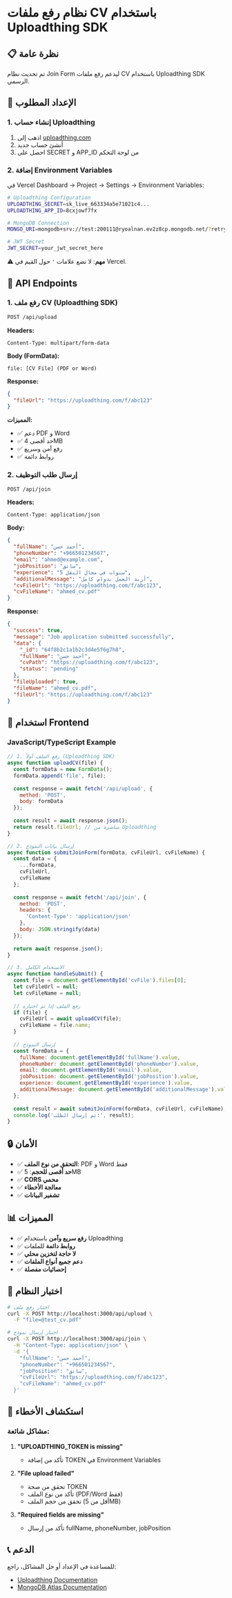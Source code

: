 # نظام رفع ملفات CV باستخدام Uploadthing SDK

## 📋 نظرة عامة

تم تحديث نظام Join Form ليدعم رفع ملفات CV باستخدام Uploadthing SDK الرسمي.

## 🔧 الإعداد المطلوب

### 1. إنشاء حساب Uploadthing

1. اذهب إلى [uploadthing.com](https://uploadthing.com)
2. أنشئ حساب جديد
3. احصل على SECRET و APP_ID من لوحة التحكم

### 2. إضافة Environment Variables

في Vercel Dashboard → Project → Settings → Environment Variables:

```bash
# Uploadthing Configuration
UPLOADTHING_SECRET=sk_live_663334a5e71021c4...
UPLOADTHING_APP_ID=8cxjowf7fx

# MongoDB Connection
MONGO_URI=mongodb+srv://test:200111@ryoalnan.ev2z8cp.mongodb.net/?retryWrites=true&w=majority&appName=ryoalnan

# JWT Secret
JWT_SECRET=your_jwt_secret_here
```

⚠️ **مهم**: لا تضع علامات `'` حول القيم في Vercel.

## 🚀 API Endpoints

### 1. رفع ملف CV (Uploadthing SDK)

```bash
POST /api/upload
```

**Headers:**
```
Content-Type: multipart/form-data
```

**Body (FormData):**
```
file: [CV File] (PDF or Word)
```

**Response:**
```json
{
  "fileUrl": "https://uploadthing.com/f/abc123"
}
```

**المميزات:**
- ✅ دعم PDF و Word
- ✅ حد أقصى 4MB
- ✅ رفع آمن وسريع
- ✅ روابط دائمة

### 2. إرسال طلب التوظيف

```bash
POST /api/join
```

**Headers:**
```
Content-Type: application/json
```

**Body:**
```json
{
  "fullName": "أحمد حسن",
  "phoneNumber": "+966501234567",
  "email": "ahmed@example.com",
  "jobPosition": "سائق",
  "experience": "5 سنوات في مجال النقل",
  "additionalMessage": "أريد العمل بدوام كامل",
  "cvFileUrl": "https://uploadthing.com/f/abc123",
  "cvFileName": "ahmed_cv.pdf"
}
```

**Response:**
```json
{
  "success": true,
  "message": "Job application submitted successfully",
  "data": {
    "_id": "64f8b2c1a1b2c3d4e5f6g7h8",
    "fullName": "أحمد حسن",
    "cvPath": "https://uploadthing.com/f/abc123",
    "status": "pending"
  },
  "fileUploaded": true,
  "fileName": "ahmed_cv.pdf",
  "fileUrl": "https://uploadthing.com/f/abc123"
}
```

## 📱 استخدام Frontend

### JavaScript/TypeScript Example

```javascript
// 1. رفع الملف أولاً (Uploadthing SDK)
async function uploadCV(file) {
  const formData = new FormData();
  formData.append('file', file);
  
  const response = await fetch('/api/upload', {
    method: 'POST',
    body: formData
  });
  
  const result = await response.json();
  return result.fileUrl; // مباشرة من Uploadthing
}

// 2. إرسال بيانات النموذج
async function submitJoinForm(formData, cvFileUrl, cvFileName) {
  const data = {
    ...formData,
    cvFileUrl,
    cvFileName
  };
  
  const response = await fetch('/api/join', {
    method: 'POST',
    headers: {
      'Content-Type': 'application/json'
    },
    body: JSON.stringify(data)
  });
  
  return await response.json();
}

// 3. الاستخدام الكامل
async function handleSubmit() {
  const file = document.getElementById('cvFile').files[0];
  let cvFileUrl = null;
  let cvFileName = null;
  
  // رفع الملف إذا تم اختياره
  if (file) {
    cvFileUrl = await uploadCV(file);
    cvFileName = file.name;
  }
  
  // إرسال النموذج
  const formData = {
    fullName: document.getElementById('fullName').value,
    phoneNumber: document.getElementById('phoneNumber').value,
    email: document.getElementById('email').value,
    jobPosition: document.getElementById('jobPosition').value,
    experience: document.getElementById('experience').value,
    additionalMessage: document.getElementById('additionalMessage').value
  };
  
  const result = await submitJoinForm(formData, cvFileUrl, cvFileName);
  console.log('تم إرسال الطلب:', result);
}
```

## 🔒 الأمان

- ✅ **التحقق من نوع الملف**: PDF و Word فقط
- ✅ **حد أقصى للحجم**: 5MB
- ✅ **CORS محمي**
- ✅ **معالجة الأخطاء**
- ✅ **تشفير البيانات**

## 📊 المميزات

- ✅ **رفع سريع وآمن** باستخدام Uploadthing
- ✅ **روابط دائمة** للملفات
- ✅ **لا حاجة لتخزين محلي**
- ✅ **دعم جميع أنواع الملفات**
- ✅ **إحصائيات مفصلة**

## 🧪 اختبار النظام

```bash
# اختبار رفع ملف
curl -X POST http://localhost:3000/api/upload \
  -F "file=@test_cv.pdf"

# اختبار إرسال نموذج
curl -X POST http://localhost:3000/api/join \
  -H "Content-Type: application/json" \
  -d '{
    "fullName": "أحمد حسن",
    "phoneNumber": "+966501234567",
    "jobPosition": "سائق",
    "cvFileUrl": "https://uploadthing.com/f/abc123",
    "cvFileName": "ahmed_cv.pdf"
  }'
```

## 🔧 استكشاف الأخطاء

### مشاكل شائعة:

1. **"UPLOADTHING_TOKEN is missing"**
   - تأكد من إضافة TOKEN في Environment Variables

2. **"File upload failed"**
   - تحقق من صحة TOKEN
   - تأكد من نوع الملف (PDF/Word فقط)
   - تحقق من حجم الملف (أقل من 5MB)

3. **"Required fields are missing"**
   - تأكد من إرسال fullName, phoneNumber, jobPosition

## 📞 الدعم

للمساعدة في الإعداد أو حل المشاكل، راجع:
- [Uploadthing Documentation](https://docs.uploadthing.com)
- [MongoDB Atlas Documentation](https://docs.atlas.mongodb.com)
